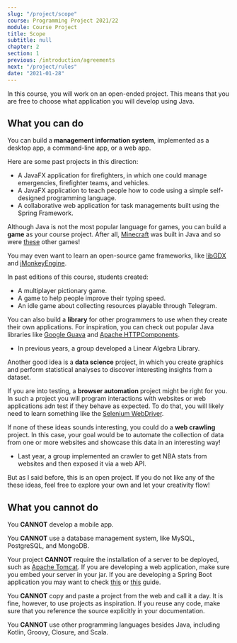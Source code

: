 ```yaml
---
slug: "/project/scope"
course: Programming Project 2021/22
module: Course Project
title: Scope
subtitle: null
chapter: 2
section: 1
previous: /introduction/agreements
next: "/project/rules"
date: "2021-01-28"
---
```


In this course, you will work on an open-ended project. This means that you are free to choose what application you will develop using Java.

## What you can do

You can build a **management information system**, implemented as a desktop app, a command-line app, or a web app.

Here are some past projects in this direction:

- A JavaFX application for firefighters, in which one could manage emergencies, firefighter teams, and vehicles.
- A JavaFX application to teach people how to code using a simple self-designed programming language.
- A collaborative web application for task managements built using the Spring Framework.

Although Java is not the most popular language for games, you can build a **game** as your course project. After all, [Minecraft](https://en.wikipedia.org/wiki/Minecraft#:~:text=in%20the%20Java%20programming%20language.) was built in Java and so were [these](https://en.wikipedia.org/wiki/Category:Java_platform_games) other games!

You may even want to learn an open-source game frameworks, like [libGDX](https://libgdx.com/) and [jMonkeyEngine](https://jmonkeyengine.org/).

In past editions of this course, students created:

- A multiplayer pictionary game.
- A game to help people improve their typing speed.
- An idle game about collecting resources playable through Telegram.

You can also build a **library** for other programmers to use when they create their own applications. For inspiration, you can check out popular Java libraries like [Google Guava](https://github.com/google/guava) and [Apache HTTPComponents](https://hc.apache.org/).

- In previous years, a group developed a Linear Algebra Library.

Another good idea is a **data science** project, in which you create graphics and perform statistical analyses to discover interesting insights from a dataset.

If you are into testing, a **browser automation** project might be right for you. In such a project you will program interactions with websites or web applications adn test if they behave as expected. To do that, you will likely need to learn something like the [Selenium WebDriver](https://www.selenium.dev/).

If none of these ideas sounds interesting, you could do a **web crawling** project. In this case, your goal would be to automate the collection of data from one or more websites and showcase this data in an interesting way!

- Last year, a group implemented an crawler to get NBA stats from websites and then exposed it via a web API.

But as I said before, this is an open project. If you do not like any of the these ideas, feel free to explore your own and let your creativity flow!

## What you cannot do

You **CANNOT** develop a mobile app.

You **CANNOT** use a database management system, like MySQL, PostgreSQL, and MongoDB.

Your project **CANNOT** require the installation of a server to be deployed, such as [Apache Tomcat](https://tomcat.apache.org/). If you are developing a web application, make sure you embed your server in your jar. If you are developing a Spring Boot application you may want to check [this](https://docs.spring.io/spring-boot/docs/1.2.7.RELEASE/reference/html/howto-build.html) or [this](https://www.baeldung.com/deployable-fat-jar-spring-boot) guide.

You **CANNOT** copy and paste a project from the web and call it a day. It is fine, however, to use projects as inspiration. If you reuse any code, make sure that you reference the source explicitly in your documentation.

You **CANNOT** use other programming languages besides Java, including Kotlin, Groovy, Closure, and Scala.
